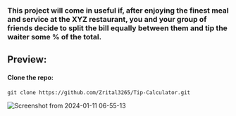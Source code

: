 ### This project will come in useful if, after enjoying the finest meal and service at the XYZ restaurant, you and your group of friends decide to split the bill equally between them and tip the waiter some % of the total.


## Preview:



#### Clone the repo:

```
git clone https://github.com/Zrital3265/Tip-Calculator.git
```
![Screenshot from 2024-01-11 06-55-13](https://github.com/Zrital3265/Tip-Calculator/assets/116243106/2d80d4d0-4260-45c6-b89e-0dd108e016d3)


